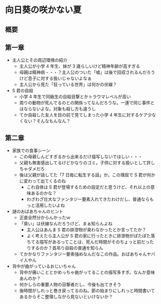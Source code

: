 # 向日葵の咲かない夏

## 概要

## 第一章

-   主人公とその周辺環境の紹介
    -   主人公が小学 4 年生、妹が 3 歳らしいけど精神年齢が高すぎる
    -   母親は精神病・・・？主人公のついた「嘘」は後で回収されるんだろうけど息子に対する扱いじゃないよなぁ
    -   主人公から見た「狂っている世界」は何かの伏線？
-   S 君の自殺
    -   小学 4 年生で同級生の自殺目撃とかトラウマレベルが高い
    -   周りの動物が死んでるのとの関係ってなんだろうな。一連で同じ事件とはならないよな。対象も殺し方も違うし
    -   てか自殺した友人を目の前で見てしまった小学 4 年生に対するケア少なくない？そんなもんなん？

## 第二章

-   家族での食事シーン
    -   この母親しんどすぎるから出来るだけ描写しないでほしい・・・
    -   父親も無害感出してるけどかなりのゴミ。子供に対する扱いとして許しちゃダメだろ
    -   後は父親が話してた「7 日毎に転生する話」か。この理屈で S 君が何かに変わって出てくるのね
        -   これ自体は S 君が登場するための設定だと思うけど、それ以上の意味あるのかな？
        -   わざわざ壮大なファンタジー要素入れてきたわけだし、普通ならもっと活用したいよね
-   謎のおばあちゃんのヒント
    -   正直全然分からんかったｗ
    -   「臭い」は伏線なんだろうけど、まぁ知らんよね
        -   主人公はあんま S 君の排泄物が臭わなかったとか言ってたか？
        -   よく考えたら主人公が S 君の家に行ったときに排泄物がぽたぽた落ちてる描写があるってことは、死んだ時間がそのちょっと前だったりするのか？首吊り自殺の普通を知らん
    -   てかかなりファンタジー要素強めなんだなこの作品。おばあちゃんヤバイ人やん
-   背中が曲がっているおじいちゃん
    -   背中が痛いこととかめっちゃ曲がってることの描写多すぎ。なんか意味あんのか？
    -   何かしらの重要人物の目撃者だし、今後も出てきそう
    -   後時間がしれっと巻き戻ってるのね。節の始まりにしれっと時間書いてあるからそこ整理しながら見ないといけないか？
